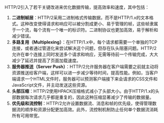 HTTP/2引入了若干关键改进来优化数据传输，提高效率和速度，其中包括：

1. **二进制帧层**：HTTP/2采用二进制格式传输数据，而不是HTTP/1.x的文本格式。这种改变使得请求和响应可以被分割成更小、易于管理的帧，这些帧隶属于一个流，每个流有一个唯一的标识符。二进制协议也更加高效，易于解析和减少错误。
2. **多路复用（Multiplexing）**：在HTTP/1.x中，每个请求都需要一个单独的TCP连接，或者通过管道化来尝试解决这个问题，但存在队头阻塞问题。HTTP/2允许在单个连接上同时发送多个请求和响应，无需等待前一个传输完成，大大减少了延迟并提高了页面加载速度。
3. **服务器推送（Server Push）**：HTTP/2允许服务器在客户端需要之前就主动将资源推送给客户端，这样可以进一步减少等待时间，提高性能。例如，当客户端请求一个HTML文件时，服务器可以预测客户端接下来会请求的CSS文件和JavaScript文件，并主动发送这些资源。
4. **头部压缩**：HTTP/2使用HPACK压缩格式减小了头部大小。由于HTTP/1.x的头部数据每次请求几乎都是重复的，因此这种压缩显著减少了传输的数据量。
5. **优先级和流控制**：HTTP/2允许设置数据流、消息和帧的优先级，使得管理数据流的顺序和资源分配更加高效。此外，流控制机制防止任何单个数据流消耗所有可用带宽。